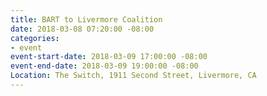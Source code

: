 ```yaml
---
title: BART to Livermore Coalition
date: 2018-03-08 07:20:00 -08:00
categories:
- event
event-start-date: 2018-03-09 17:00:00 -08:00
event-end-date: 2018-03-09 19:00:00 -08:00
Location: The Switch, 1911 Second Street, Livermore, CA
---
```


